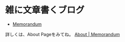 # 雑に文章書くブログ

- [Memorandum](https://nagatani.github.io/)

詳しくは、About Pageをみてね。 [About | Memorandum](https://nagatani.github.io/posts/about)
